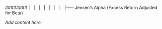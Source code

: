 ######## |   |   |   |   |   |   |   ├── Jensen’s Alpha (Excess Return Adjusted for Beta)

*Add content here*